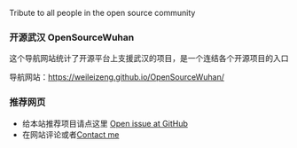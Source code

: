 Tribute to all people in the open source community

### 开源武汉 OpenSourceWuhan

这个导航网站统计了开源平台上支援武汉的项目，是一个连结各个开源项目的入口

导航网站：https://weileizeng.github.io/OpenSourceWuhan/


### 推荐网页
* 给本站推荐项目请点这里 [Open issue at GitHub](https://github.com/WeileiZeng/OpenSourceWuhan/issues/new?assignees=&labels=&template=------.md&title=%E5%BC%80%E6%BA%90%E9%A1%B9%E7%9B%AE%E6%8E%A8%E8%8D%90%3A+%E9%A1%B9%E7%9B%AE%E5%90%8D%E7%A7%B0)
* 在网站评论或者[Contact me](https://weileizeng.com/news/1992/06/29/contact/)
